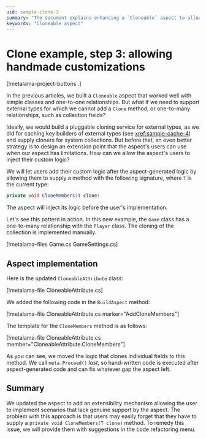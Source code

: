 ```yaml
---
uid: sample-clone-3
summary: "The document explains enhancing a `Cloneable` aspect to allow custom user logic for cloning external types and collections by implementing a `CloneMembers` method."
keywords: "Cloneable aspect"
---
```


# Clone example, step 3: allowing handmade customizations

[!metalama-project-buttons .]

In the previous articles, we built a `Cloneable` aspect that worked well with simple classes and one-to-one
relationships. But what if we need to support external types for which we cannot add a `Clone` method, or one-to-many
relationships, such as collection fields?

Ideally, we would build a pluggable cloning service for external types, as we did for caching key builders of external
types (see <xref:sample-cache-4>) and supply cloners for system collections. But before that, an even better strategy is
to design an extension point that the aspect's users can use when our aspect has limitations. How can we allow the
aspect's users to inject their custom logic?

We will let users add their custom logic after the aspect-generated logic by allowing them to supply a method with the
following signature, where `T` is the current type:

```cs
private void CloneMembers(T clone)
```

The aspect will inject its logic before the user's implementation.

Let's see this pattern in action. In this new example, the `Game` class has a one-to-many relationship with the `Player`
class. The cloning of the collection is implemented manually.

[!metalama-files Game.cs GameSettings.cs]

## Aspect implementation

Here is the updated `CloneableAttribute` class:

[!metalama-file CloneableAttribute.cs]

We added the following code in the `BuildAspect` method:

[!metalama-file CloneableAttribute.cs marker="AddCloneMembers"]

The template for the `CloneMembers` method is as follows:

[!metalama-file CloneableAttribute.cs member="CloneableAttribute.CloneMembers"]

As you can see, we moved the logic that clones individual fields to this method. We call `meta.Proceed()` _last_, so
hand-written code is executed after aspect-generated code and can fix whatever gap the aspect left.

## Summary

We updated the aspect to add an extensibility mechanism allowing the user to implement scenarios that lack genuine
support by the aspect. The problem with this approach is that users may easily forget that they have to supply
a `private void CloneMembers(T clone)` method. To remedy this issue, we will provide them with suggestions in the code
refactoring menu.


